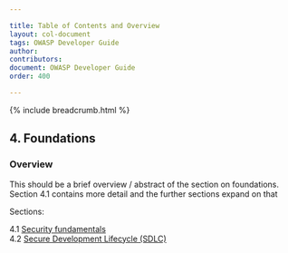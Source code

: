 ```yaml
---

title: Table of Contents and Overview
layout: col-document
tags: OWASP Developer Guide
author:
contributors:
document: OWASP Developer Guide
order: 400

---
```


{% include breadcrumb.html %}
## 4. Foundations

### Overview
This should be a brief overview / abstract of the section on foundations.
Section 4.1 contains more detail and the further sections expand on that

Sections:

4.1 [Security fundamentals](01-foundations.md)  
4.2 [Secure Development Lifecycle (SDLC)](02-sdlc.md)  

